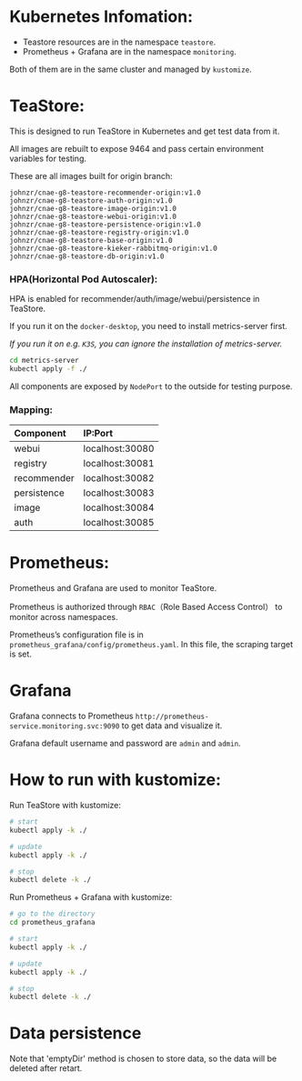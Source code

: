 # Kubernetes Infomation:

- Teastore resources are in the namespace `teastore`.
- Prometheus + Grafana are in the namespace `monitoring`.

Both of them are in the same cluster and managed by `kustomize`.

# TeaStore:

This is designed to run TeaStore in Kubernetes and get test data from it.

All images are rebuilt to expose 9464 and pass certain environment variables for testing.

These are all images built for origin branch:
```
johnzr/cnae-g8-teastore-recommender-origin:v1.0
johnzr/cnae-g8-teastore-auth-origin:v1.0
johnzr/cnae-g8-teastore-image-origin:v1.0
johnzr/cnae-g8-teastore-webui-origin:v1.0
johnzr/cnae-g8-teastore-persistence-origin:v1.0
johnzr/cnae-g8-teastore-registry-origin:v1.0
johnzr/cnae-g8-teastore-base-origin:v1.0
johnzr/cnae-g8-teastore-kieker-rabbitmq-origin:v1.0
johnzr/cnae-g8-teastore-db-origin:v1.0
```

### HPA(Horizontal Pod Autoscaler):
HPA is enabled for recommender/auth/image/webui/persistence in TeaStore.

If you run it on the `docker-desktop`, you need to install metrics-server first.

*If you run it on e.g. `K3S`, you can ignore the installation of metrics-server.*

```bash
cd metrics-server
kubectl apply -f ./
```


All components are exposed by `NodePort` to the outside for testing purpose.

### Mapping:
| Component | IP:Port |
|:---------|:---------|
| webui | localhost:30080 |
| registry | localhost:30081 |
| recommender | localhost:30082 |
| persistence | localhost:30083 |
| image | localhost:30084 |
| auth | localhost:30085 |




# Prometheus:

Prometheus and Grafana are used to monitor TeaStore.

Prometheus is authorized through `RBAC`（Role Based Access Control） to monitor across namespaces.

Prometheus’s configuration file is in `prometheus_grafana/config/prometheus.yaml`.
In this file, the scraping target is set.

# Grafana
Grafana connects to Prometheus `http://prometheus-service.monitoring.svc:9090` to get data and visualize it.

Grafana default username and password are `admin` and `admin`.


# How to run with kustomize:

Run TeaStore with kustomize:
```bash
# start
kubectl apply -k ./

# update
kubectl apply -k ./

# stop
kubectl delete -k ./
```

Run Prometheus + Grafana with kustomize:
```bash
# go to the directory
cd prometheus_grafana

# start
kubectl apply -k ./

# update
kubectl apply -k ./

# stop
kubectl delete -k ./
```


# Data persistence
Note that 'emptyDir' method is chosen to store data, so the data will be deleted after retart.
